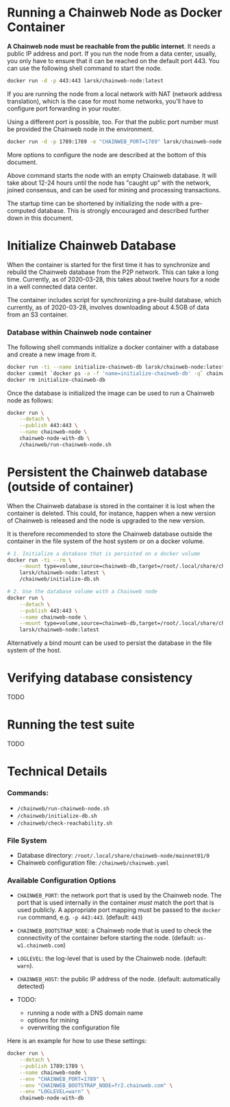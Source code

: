 # Running a Chainweb Node as Docker Container

**A Chainweb node must be reachable from the public internet**. It needs a
public IP address and port. If you run the node from a data center, usually, you
only have to ensure that it can be reached on the default port 443. You can use
the following shell command to start the node.

```sh
docker run -d -p 443:443 larsk/chainweb-node:latest
```

If you are running the node from a local network with NAT (network address
translation), which is the case for most home networks, you'll have to configure
port forwarding in your router.

Using a different port is possible, too. For that the public port number must be
provided the Chainweb node in the environment.

```sh
docker run -d -p 1789:1789 -e "CHAINWEB_PORT=1789" larsk/chainweb-node:latest
```

More options to configure the node are described at the bottom of this document.

Above command starts the node with an empty Chainweb database. It will take
about 12-24 hours until the node has "caught up" with the network, joined
consensus, and can be used for mining and processing transactions.

The startup time can be shortened by initializing the node with a pre-computed
database. This is strongly encouraged and described further down in this
document.

# Initialize Chainweb Database

When the container is started for the first time it has to synchronize and
rebuild the Chainweb database from the P2P network. This can take a long time.
Currently, as of 2020-03-28, this takes about twelve hours for a node in a well
connected data center.

The container includes script for synchronizing a pre-build database, which
currently, as of 2020-03-28, involves downloading about 4.5GB of data from an S3
container.

### Database within Chainweb node container

The following shell commands initialize a docker container with a database and
create a new image from it.

```sh
docker run -ti --name initialize-chainweb-db larsk/chainweb-node:latest /chainweb/initialize-db.sh
docker commit `docker ps -a -f 'name=initialize-chainweb-db' -q` chainweb-node-with-db
docker rm initialize-chainweb-db
```

Once the database is initialized the image can be used to run a Chainweb node as
follows:

```sh
docker run \
    --detach \
    --publish 443:443 \
    --name chainweb-node \
    chainweb-node-with-db \
    /chainweb/run-chainweb-node.sh
```

# Persistent the Chainweb database (outside of container)

When the Chainweb database is stored in the container it is lost when the
container is deleted. This could, for instance, happen when a new version of
Chainweb is released and the node is upgraded to the new version.

It is therefore recommended to store the Chainweb database outside the container
in the file system of the host system or on a docker volume.

```sh
# 1. Initialize a database that is persisted on a docker volume
docker run -ti --rm \
    --mount type=volume,source=chainweb-db,target=/root/.local/share/chainweb-node/mainnet01/0/ \
    larsk/chainweb-node:latest \
    /chainweb/initialize-db.sh

# 2. Use the database volume with a Chainweb node
docker run \
    --detach \
    --publish 443:443 \
    --name chainweb-node \
    --mount type=volume,source=chainweb-db,target=/root/.local/share/chainweb-node/mainnet01/0/ \
    larsk/chainweb-node:latest
```

Alternatively a bind mount can be used to persist the database in the file
system of the host.

# Verifying database consistency

TODO

# Running the test suite

TODO

# Technical Details

### Commands:

* `/chainweb/run-chainweb-node.sh`
* `/chainweb/initialize-db.sh`
* `/chainweb/check-reachability.sh`

### File System

*   Database directory: `/root/.local/share/chainweb-node/mainnet01/0`
*   Chainweb configuration file: `/chainweb/chainweb.yaml`

### Available Configuration Options

*   `CHAINWEB_PORT`: the network port that is used by the Chainweb node.
    The port that is used internally in the container *must* match the port that
    is used publicly. A appropriate port mapping must be passed to the `docker
    run` command, e.g. `-p 443:443`. (default: `443`)

*   `CHAINWEB_BOOTSTRAP_NODE`: a Chainweb node that is used to check the
    connectivity of the container before starting the node. (default:
    `us-w1.chainweb.com`)

*   `LOGLEVEL`: the log-level that is used by the Chainweb node. (default: `warn`).

*   `CHAINWEB_HOST`: the public IP address of the node. (default: automatically
    detected)

*   TODO:
    *    running a node with a DNS domain name
    *    options for mining
    *    overwriting the configuration file

Here is an example for how to use these settings:

```sh
docker run \
    --detach \
    --publish 1789:1789 \
    --name chainweb-node \
    --env "CHAINWEB_PORT=1789" \
    --env "CHAINWEB_BOOTSTRAP_NODE=fr2.chainweb.com" \
    --env "LOGLEVEL=warn" \
    chainweb-node-with-db
```

